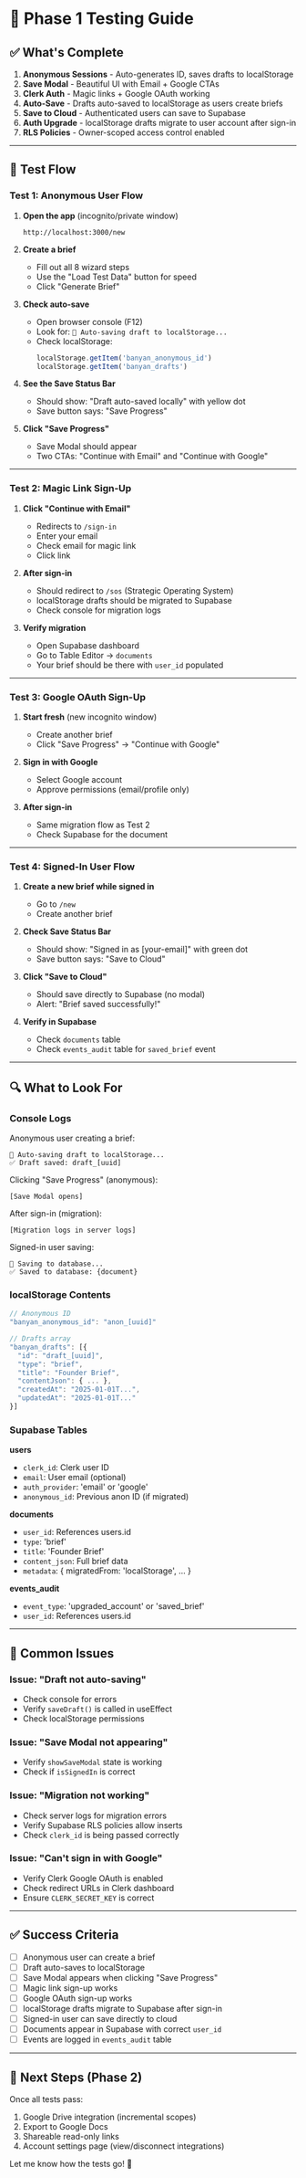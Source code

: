 # 🧪 Phase 1 Testing Guide

## ✅ What's Complete

1. **Anonymous Sessions** - Auto-generates ID, saves drafts to localStorage
2. **Save Modal** - Beautiful UI with Email + Google CTAs
3. **Clerk Auth** - Magic links + Google OAuth working
4. **Auto-Save** - Drafts auto-saved to localStorage as users create briefs
5. **Save to Cloud** - Authenticated users can save to Supabase
6. **Auth Upgrade** - localStorage drafts migrate to user account after sign-in
7. **RLS Policies** - Owner-scoped access control enabled

---

## 🎯 Test Flow

### **Test 1: Anonymous User Flow**

1. **Open the app** (incognito/private window)
   ```
   http://localhost:3000/new
   ```

2. **Create a brief**
   - Fill out all 8 wizard steps
   - Use the "Load Test Data" button for speed
   - Click "Generate Brief"

3. **Check auto-save**
   - Open browser console (F12)
   - Look for: `💾 Auto-saving draft to localStorage...`
   - Check localStorage:
     ```javascript
     localStorage.getItem('banyan_anonymous_id')
     localStorage.getItem('banyan_drafts')
     ```

4. **See the Save Status Bar**
   - Should show: "Draft auto-saved locally" with yellow dot
   - Save button says: "Save Progress"

5. **Click "Save Progress"**
   - Save Modal should appear
   - Two CTAs: "Continue with Email" and "Continue with Google"

---

### **Test 2: Magic Link Sign-Up**

1. **Click "Continue with Email"**
   - Redirects to `/sign-in`
   - Enter your email
   - Check email for magic link
   - Click link

2. **After sign-in**
   - Should redirect to `/sos` (Strategic Operating System)
   - localStorage drafts should be migrated to Supabase
   - Check console for migration logs

3. **Verify migration**
   - Open Supabase dashboard
   - Go to Table Editor → `documents`
   - Your brief should be there with `user_id` populated

---

### **Test 3: Google OAuth Sign-Up**

1. **Start fresh** (new incognito window)
   - Create another brief
   - Click "Save Progress" → "Continue with Google"
   
2. **Sign in with Google**
   - Select Google account
   - Approve permissions (email/profile only)

3. **After sign-in**
   - Same migration flow as Test 2
   - Check Supabase for the document

---

### **Test 4: Signed-In User Flow**

1. **Create a new brief while signed in**
   - Go to `/new`
   - Create another brief

2. **Check Save Status Bar**
   - Should show: "Signed in as [your-email]" with green dot
   - Save button says: "Save to Cloud"

3. **Click "Save to Cloud"**
   - Should save directly to Supabase (no modal)
   - Alert: "Brief saved successfully!"

4. **Verify in Supabase**
   - Check `documents` table
   - Check `events_audit` table for `saved_brief` event

---

## 🔍 What to Look For

### **Console Logs**

Anonymous user creating a brief:
```
💾 Auto-saving draft to localStorage...
✅ Draft saved: draft_[uuid]
```

Clicking "Save Progress" (anonymous):
```
[Save Modal opens]
```

After sign-in (migration):
```
[Migration logs in server logs]
```

Signed-in user saving:
```
💾 Saving to database...
✅ Saved to database: {document}
```

### **localStorage Contents**

```javascript
// Anonymous ID
"banyan_anonymous_id": "anon_[uuid]"

// Drafts array
"banyan_drafts": [{
  "id": "draft_[uuid]",
  "type": "brief",
  "title": "Founder Brief",
  "contentJson": { ... },
  "createdAt": "2025-01-01T...",
  "updatedAt": "2025-01-01T..."
}]
```

### **Supabase Tables**

**users**
- `clerk_id`: Clerk user ID
- `email`: User email (optional)
- `auth_provider`: 'email' or 'google'
- `anonymous_id`: Previous anon ID (if migrated)

**documents**
- `user_id`: References users.id
- `type`: 'brief'
- `title`: 'Founder Brief'
- `content_json`: Full brief data
- `metadata`: { migratedFrom: 'localStorage', ... }

**events_audit**
- `event_type`: 'upgraded_account' or 'saved_brief'
- `user_id`: References users.id

---

## 🐛 Common Issues

### Issue: "Draft not auto-saving"
- Check console for errors
- Verify `saveDraft()` is called in useEffect
- Check localStorage permissions

### Issue: "Save Modal not appearing"
- Verify `showSaveModal` state is working
- Check if `isSignedIn` is correct

### Issue: "Migration not working"
- Check server logs for migration errors
- Verify Supabase RLS policies allow inserts
- Check `clerk_id` is being passed correctly

### Issue: "Can't sign in with Google"
- Verify Clerk Google OAuth is enabled
- Check redirect URLs in Clerk dashboard
- Ensure `CLERK_SECRET_KEY` is correct

---

## ✅ Success Criteria

- [ ] Anonymous user can create a brief
- [ ] Draft auto-saves to localStorage
- [ ] Save Modal appears when clicking "Save Progress"
- [ ] Magic link sign-up works
- [ ] Google OAuth sign-up works
- [ ] localStorage drafts migrate to Supabase after sign-in
- [ ] Signed-in user can save directly to cloud
- [ ] Documents appear in Supabase with correct `user_id`
- [ ] Events are logged in `events_audit` table

---

## 🚀 Next Steps (Phase 2)

Once all tests pass:
1. Google Drive integration (incremental scopes)
2. Export to Google Docs
3. Shareable read-only links
4. Account settings page (view/disconnect integrations)

Let me know how the tests go! 🎉

